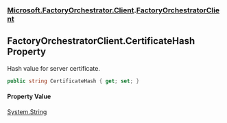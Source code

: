 ### [Microsoft.FactoryOrchestrator.Client](Microsoft_FactoryOrchestrator_Client.md 'Microsoft.FactoryOrchestrator.Client').[FactoryOrchestratorClient](FactoryOrchestratorClient.md 'Microsoft.FactoryOrchestrator.Client.FactoryOrchestratorClient')
## FactoryOrchestratorClient.CertificateHash Property
Hash value for server certificate.  
```csharp
public string CertificateHash { get; set; }
```
#### Property Value
[System.String](https://docs.microsoft.com/en-us/dotnet/api/System.String 'System.String')
